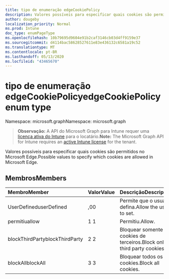 ```yaml
---
title: tipo de enumeração edgeCookiePolicy
description: Valores possíveis para especificar quais cookies são permitidos no Microsoft Edge.
author: dougeby
localization_priority: Normal
ms.prod: Intune
doc_type: enumPageType
ms.openlocfilehash: 10b79695d9604e91b2caf3146cb03d4ff9159e37
ms.sourcegitcommit: d4114bac58628527611e83e436132c6581a19c52
ms.translationtype: MT
ms.contentlocale: pt-BR
ms.lasthandoff: 05/13/2020
ms.locfileid: "43465670"
---
```

# <a name="edgecookiepolicy-enum-type"></a><span data-ttu-id="0df83-103">tipo de enumeração edgeCookiePolicy</span><span class="sxs-lookup"><span data-stu-id="0df83-103">edgeCookiePolicy enum type</span></span>

<span data-ttu-id="0df83-104">Namespace: microsoft.graph</span><span class="sxs-lookup"><span data-stu-id="0df83-104">Namespace: microsoft.graph</span></span>

> <span data-ttu-id="0df83-105">**Observação:** A API do Microsoft Graph para Intune requer uma [licença ativa do Intune](https://go.microsoft.com/fwlink/?linkid=839381) para o locatário.</span><span class="sxs-lookup"><span data-stu-id="0df83-105">**Note:** The Microsoft Graph API for Intune requires an [active Intune license](https://go.microsoft.com/fwlink/?linkid=839381) for the tenant.</span></span>

<span data-ttu-id="0df83-106">Valores possíveis para especificar quais cookies são permitidos no Microsoft Edge.</span><span class="sxs-lookup"><span data-stu-id="0df83-106">Possible values to specify which cookies are allowed in Microsoft Edge.</span></span>

## <a name="members"></a><span data-ttu-id="0df83-107">Membros</span><span class="sxs-lookup"><span data-stu-id="0df83-107">Members</span></span>
|<span data-ttu-id="0df83-108">Membro</span><span class="sxs-lookup"><span data-stu-id="0df83-108">Member</span></span>|<span data-ttu-id="0df83-109">Valor</span><span class="sxs-lookup"><span data-stu-id="0df83-109">Value</span></span>|<span data-ttu-id="0df83-110">Descrição</span><span class="sxs-lookup"><span data-stu-id="0df83-110">Description</span></span>|
|:---|:---|:---|
|<span data-ttu-id="0df83-111">UserDefined</span><span class="sxs-lookup"><span data-stu-id="0df83-111">userDefined</span></span>|<span data-ttu-id="0df83-112">,0</span><span class="sxs-lookup"><span data-stu-id="0df83-112">0</span></span>|<span data-ttu-id="0df83-113">Permite que o usuário defina.</span><span class="sxs-lookup"><span data-stu-id="0df83-113">Allow the user to set.</span></span>|
|<span data-ttu-id="0df83-114">permitiu</span><span class="sxs-lookup"><span data-stu-id="0df83-114">allow</span></span>|<span data-ttu-id="0df83-115">1 </span><span class="sxs-lookup"><span data-stu-id="0df83-115">1</span></span>|<span data-ttu-id="0df83-116">Permitiu.</span><span class="sxs-lookup"><span data-stu-id="0df83-116">Allow.</span></span>|
|<span data-ttu-id="0df83-117">blockThirdParty</span><span class="sxs-lookup"><span data-stu-id="0df83-117">blockThirdParty</span></span>|<span data-ttu-id="0df83-118">2 </span><span class="sxs-lookup"><span data-stu-id="0df83-118">2</span></span>|<span data-ttu-id="0df83-119">Bloquear somente cookies de terceiros.</span><span class="sxs-lookup"><span data-stu-id="0df83-119">Block only third party cookies.</span></span>|
|<span data-ttu-id="0df83-120">blockAll</span><span class="sxs-lookup"><span data-stu-id="0df83-120">blockAll</span></span>|<span data-ttu-id="0df83-121">3 </span><span class="sxs-lookup"><span data-stu-id="0df83-121">3</span></span>|<span data-ttu-id="0df83-122">Bloquear todos os cookies.</span><span class="sxs-lookup"><span data-stu-id="0df83-122">Block all cookies.</span></span>|







